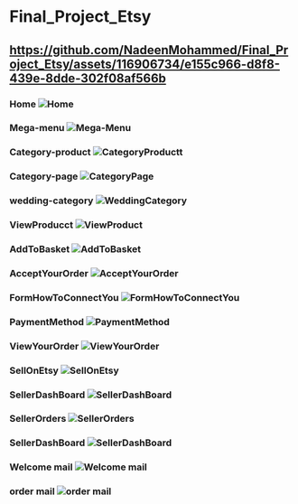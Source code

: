# Final_Project_Etsy
## https://github.com/NadeenMohammed/Final_Project_Etsy/assets/116906734/e155c966-d8f8-439e-8dde-302f08af566b
### Home ![Home](https://github.com/NadeenMohammed/Final_Project_Etsy/assets/116906734/6ea12cdf-baf8-4251-8780-b9121ee353f2)
### Mega-menu ![Mega-Menu](https://github.com/NadeenMohammed/Final_Project_Etsy/assets/116906734/44aad983-3e29-4c21-b1bf-f545b013cb99)
### Category-product ![CategoryProductt](https://github.com/NadeenMohammed/Final_Project_Etsy/assets/116906734/d31ebdd5-79b8-421e-bf29-6c453fc09701)
### Category-page ![CategoryPage](https://github.com/NadeenMohammed/Final_Project_Etsy/assets/116906734/a3267eae-5284-4b17-b250-fd9a95030df6)
 ### wedding-category  ![WeddingCategory](https://github.com/NadeenMohammed/Final_Project_Etsy/assets/116906734/862efa5e-42af-4848-8dc9-ca5ab5057316)

### ViewProducct ![ViewProduct](https://github.com/NadeenMohammed/Final_Project_Etsy/assets/116906734/7f2fc19c-51e5-48b5-abad-addb27a3567b)

### AddToBasket ![AddToBasket](https://github.com/NadeenMohammed/Final_Project_Etsy/assets/116906734/f1fc8a1d-f771-4c90-ac28-744aaaf3b4b5)

### AcceptYourOrder ![AcceptYourOrder](https://github.com/NadeenMohammed/Final_Project_Etsy/assets/116906734/51249742-118d-4e8a-8075-dd530f979264)
### FormHowToConnectYou ![FormHowToConnectYou](https://github.com/NadeenMohammed/Final_Project_Etsy/assets/116906734/2142b3b0-d094-4929-8c3b-64f84898557c)
### PaymentMethod ![PaymentMethod](https://github.com/NadeenMohammed/Final_Project_Etsy/assets/116906734/e175ffe6-312e-4261-98c2-216e368ce690)
### ViewYourOrder ![ViewYourOrder](https://github.com/NadeenMohammed/Final_Project_Etsy/assets/116906734/ca3023ee-d090-4721-b1f7-163875615c93)
### SellOnEtsy ![SellOnEtsy](https://github.com/NadeenMohammed/Final_Project_Etsy/assets/116906734/a9d8a8e4-9e4a-4f55-b53f-4e139e51645e)
### SellerDashBoard ![SellerDashBoard](https://github.com/NadeenMohammed/Final_Project_Etsy/assets/116906734/1cab4811-09e7-4644-b19d-fdddf3cf7bd6)
### SellerOrders ![SellerOrders](https://github.com/NadeenMohammed/Final_Project_Etsy/assets/116906734/12177c9e-33ce-42a7-aaee-c383cab5e478)
### SellerDashBoard ![SellerDashBoard](https://github.com/NadeenMohammed/Final_Project_Etsy/assets/116906734/626cfc17-cfb1-428e-9b39-7c75324dbe3e)
### Welcome mail ![Welcome mail](https://github.com/NadeenMohammed/Final_Project_Etsy/assets/116906734/d82696f9-be01-412e-bfe1-c14ac20b6180)
###  order mail ![order mail](https://github.com/NadeenMohammed/Final_Project_Etsy/assets/116906734/1a3c9874-3ef4-4de8-9c33-fe23c3142ebf)
